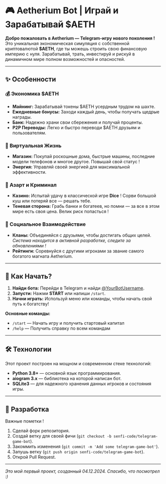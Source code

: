 # 🎮 Aetherium Bot | Играй и Зарабатывай $AETH

**Добро пожаловать в Aetherium — Telegram-игру нового поколения !** Это уникальная экономическая симуляция с собственной криптовалютой **$AETH**, где ты можешь строить свою финансовую империю с нуля. Зарабатывай, трать, инвестируй и рискуй в динамичном мире полном возможностей и опасностей.

---

## ✨ Особенности

### 💰 Экономика $AETH
- **Майнинг:** Зарабатывай токены $AETH усердным трудом на шахте.
- **Ежедневные бонусы:** Заходи каждый день, чтобы получать щедрые награды.
- **Банк:** Надежно храни свои сбережения и получай проценты.
- **P2P Переводы:** Легко и быстро переводи $AETH друзьям и пользователям.

### 🏡 Виртуальная Жизнь
- **Магазин:** Покупай роскошные дома, быстрые машины, последние модели телефонов и многое другое. Повышай свой статус !
- **Энергия:** Управляй своей энергией для максимальной эффективности.

### 🎲 Азарт и Криминал
- **Казино:** Испытай удачу в классической игре **Dice** ! Сорви большой куш или потеряй все — решать тебе.
- **Теневая сторона:** Грабь банки и богатеев, но помни — за все в этом мире есть своя цена. Велик риск попасться !

### 👥 Социальное Взаимодействие
- **Кланы:** Объединяйся с друзьями, чтобы достигать общих целей. *Система находится в активной разработке, следите за обновлениями !*
- **Рейтинги:** Соревнуйся с другими игроками за звание самого богатого магната Aetherium.

---

## 🚀 Как Начать?

1. **Найди бота:** Перейди в Telegram и найди [@YourBotUsername](https://t.me/YourBotUsername).
2. **Запусти:** Нажми **START** или напиши `/start`.
3. **Начни играть:** Используй меню или команды, чтобы начать свой путь к богатству!

**Основные команды:**
- `/start` — Начать игру и получить стартовый капитал
- `/help` — Получить справку по всем командам

---

## 🛠 Технологии

Этот проект построен на мощном и современном стеке технологий:

* **Python 3.8+** — основной язык программирования.
* **aiogram 3.x** — библиотека на которой написан бот.
* **SQLite3** — для надежного хранения данных игроков и состояния игры.

---

## 🤝 Разработка

Важные пометки !

1. Сделай форк репозитория.
2. Создай ветку для своей фичи (`git checkout -b senfi-code/telegram-game-bot`).
3. Закоммить изменения (`git commit -m 'Add some telegram-game-bot'`).
4. Запушь ветку (`git push origin senfi-code/telegram-game-bot`).
5. Открой Pull Request.

---

*Это мой первый проект, созданный 04.12.2024. Спасибо, что посмотрел :)*
